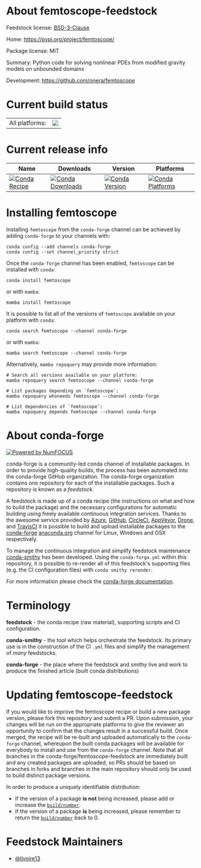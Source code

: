 About femtoscope-feedstock
==========================

Feedstock license: [BSD-3-Clause](https://github.com/conda-forge/femtoscope-feedstock/blob/main/LICENSE.txt)

Home: https://pypi.org/project/femtoscope/

Package license: MIT

Summary: Python code for solving nonlinear PDEs from modified gravity models on unbounded domains

Development: https://github.com/onera/femtoscope

Current build status
====================


<table><tr><td>All platforms:</td>
    <td>
      <a href="https://dev.azure.com/conda-forge/feedstock-builds/_build/latest?definitionId=25105&branchName=main">
        <img src="https://dev.azure.com/conda-forge/feedstock-builds/_apis/build/status/femtoscope-feedstock?branchName=main">
      </a>
    </td>
  </tr>
</table>

Current release info
====================

| Name | Downloads | Version | Platforms |
| --- | --- | --- | --- |
| [![Conda Recipe](https://img.shields.io/badge/recipe-femtoscope-green.svg)](https://anaconda.org/conda-forge/femtoscope) | [![Conda Downloads](https://img.shields.io/conda/dn/conda-forge/femtoscope.svg)](https://anaconda.org/conda-forge/femtoscope) | [![Conda Version](https://img.shields.io/conda/vn/conda-forge/femtoscope.svg)](https://anaconda.org/conda-forge/femtoscope) | [![Conda Platforms](https://img.shields.io/conda/pn/conda-forge/femtoscope.svg)](https://anaconda.org/conda-forge/femtoscope) |

Installing femtoscope
=====================

Installing `femtoscope` from the `conda-forge` channel can be achieved by adding `conda-forge` to your channels with:

```
conda config --add channels conda-forge
conda config --set channel_priority strict
```

Once the `conda-forge` channel has been enabled, `femtoscope` can be installed with `conda`:

```
conda install femtoscope
```

or with `mamba`:

```
mamba install femtoscope
```

It is possible to list all of the versions of `femtoscope` available on your platform with `conda`:

```
conda search femtoscope --channel conda-forge
```

or with `mamba`:

```
mamba search femtoscope --channel conda-forge
```

Alternatively, `mamba repoquery` may provide more information:

```
# Search all versions available on your platform:
mamba repoquery search femtoscope --channel conda-forge

# List packages depending on `femtoscope`:
mamba repoquery whoneeds femtoscope --channel conda-forge

# List dependencies of `femtoscope`:
mamba repoquery depends femtoscope --channel conda-forge
```


About conda-forge
=================

[![Powered by
NumFOCUS](https://img.shields.io/badge/powered%20by-NumFOCUS-orange.svg?style=flat&colorA=E1523D&colorB=007D8A)](https://numfocus.org)

conda-forge is a community-led conda channel of installable packages.
In order to provide high-quality builds, the process has been automated into the
conda-forge GitHub organization. The conda-forge organization contains one repository
for each of the installable packages. Such a repository is known as a *feedstock*.

A feedstock is made up of a conda recipe (the instructions on what and how to build
the package) and the necessary configurations for automatic building using freely
available continuous integration services. Thanks to the awesome service provided by
[Azure](https://azure.microsoft.com/en-us/services/devops/), [GitHub](https://github.com/),
[CircleCI](https://circleci.com/), [AppVeyor](https://www.appveyor.com/),
[Drone](https://cloud.drone.io/welcome), and [TravisCI](https://travis-ci.com/)
it is possible to build and upload installable packages to the
[conda-forge](https://anaconda.org/conda-forge) [anaconda.org](https://anaconda.org/)
channel for Linux, Windows and OSX respectively.

To manage the continuous integration and simplify feedstock maintenance
[conda-smithy](https://github.com/conda-forge/conda-smithy) has been developed.
Using the ``conda-forge.yml`` within this repository, it is possible to re-render all of
this feedstock's supporting files (e.g. the CI configuration files) with ``conda smithy rerender``.

For more information please check the [conda-forge documentation](https://conda-forge.org/docs/).

Terminology
===========

**feedstock** - the conda recipe (raw material), supporting scripts and CI configuration.

**conda-smithy** - the tool which helps orchestrate the feedstock.
                   Its primary use is in the construction of the CI ``.yml`` files
                   and simplify the management of *many* feedstocks.

**conda-forge** - the place where the feedstock and smithy live and work to
                  produce the finished article (built conda distributions)


Updating femtoscope-feedstock
=============================

If you would like to improve the femtoscope recipe or build a new
package version, please fork this repository and submit a PR. Upon submission,
your changes will be run on the appropriate platforms to give the reviewer an
opportunity to confirm that the changes result in a successful build. Once
merged, the recipe will be re-built and uploaded automatically to the
`conda-forge` channel, whereupon the built conda packages will be available for
everybody to install and use from the `conda-forge` channel.
Note that all branches in the conda-forge/femtoscope-feedstock are
immediately built and any created packages are uploaded, so PRs should be based
on branches in forks and branches in the main repository should only be used to
build distinct package versions.

In order to produce a uniquely identifiable distribution:
 * If the version of a package **is not** being increased, please add or increase
   the [``build/number``](https://docs.conda.io/projects/conda-build/en/latest/resources/define-metadata.html#build-number-and-string).
 * If the version of a package **is** being increased, please remember to return
   the [``build/number``](https://docs.conda.io/projects/conda-build/en/latest/resources/define-metadata.html#build-number-and-string)
   back to 0.

Feedstock Maintainers
=====================

* [@livoire13](https://github.com/livoire13/)


